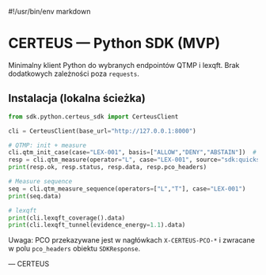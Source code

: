 #!/usr/bin/env markdown

# CERTEUS — Python SDK (MVP)

Minimalny klient Python do wybranych endpointów QTMP i lexqft. Brak dodatkowych zależności poza `requests`.

## Instalacja (lokalna ścieżka)

```python
from sdk.python.certeus_sdk import CerteusClient

cli = CerteusClient(base_url="http://127.0.0.1:8000")

# QTMP: init + measure
cli.qtm_init_case(case="LEX-001", basis=["ALLOW","DENY","ABSTAIN"])  # predistribution
resp = cli.qtm_measure(operator="L", case="LEX-001", source="sdk:quickstart")
print(resp.ok, resp.status, resp.data, resp.pco_headers)

# Measure sequence
seq = cli.qtm_measure_sequence(operators=["L","T"], case="LEX-001")
print(seq.data)

# lexqft
print(cli.lexqft_coverage().data)
print(cli.lexqft_tunnel(evidence_energy=1.1).data)
```

Uwaga: PCO przekazywane jest w nagłówkach `X-CERTEUS-PCO-*` i zwracane w polu `pco_headers` obiektu `SDKResponse`.

— CERTEUS

